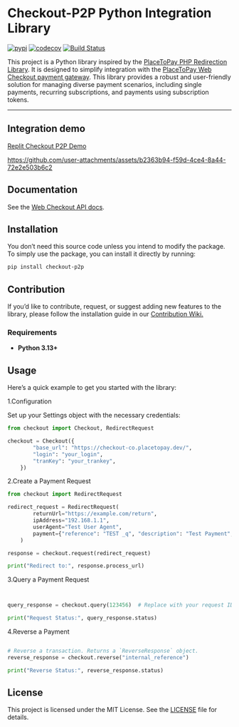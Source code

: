 
# **Checkout-P2P Python Integration Library**

[![pypi](https://img.shields.io/pypi/v/checkout-p2p.svg)](https://pypi.org/project/checkout-p2p/)
[![codecov](https://codecov.io/github/andrextor/python-checkout/graph/badge.svg?token=XPxrdb1Q2M)](https://codecov.io/github/andrextor/python-checkout)
[![Build Status](https://github.com/andrextor/python-checkout/actions/workflows/python-app.yml/badge.svg)](https://github.com/andrextor/python-checkout/actions)

This project is a Python library inspired by the [PlaceToPay PHP Redirection Library](https://github.com/dnetix/redirection). It is designed to simplify integration with the [PlaceToPay Web Checkout payment gateway](https://docs.placetopay.dev/en/checkout). This library provides a robust and user-friendly solution for managing diverse payment scenarios, including single payments, recurring subscriptions, and payments using subscription tokens.

---

## Integration demo

[Replit Checkout P2P Demo](https://replit.com/@ialopez11012/PlaceToPay-Web-Checkout-Integration-Demo?v=1)

<https://github.com/user-attachments/assets/b2363b94-f59d-4ce4-8a44-72e2e503b6c2>

## Documentation

See the [Web Checkout API docs](https://docs.placetopay.dev/en/checkout).

## Installation

You don’t need this source code unless you intend to modify the package. To simply use the package, you can install it directly by running:

```sh
pip install checkout-p2p
```

## Contribution

If you’d like to contribute, request, or suggest adding new features to the library, please follow the installation guide in our [Contribution Wiki.](https://github.com/andrextor/python-checkout/wiki/Contribution)

### Requirements

- **Python 3.13+**

## Usage

Here’s a quick example to get you started with the library:

1.Configuration

Set up your Settings object with the necessary credentials:

```python
from checkout import Checkout, RedirectRequest

checkout = Checkout({
        "base_url": "https://checkout-co.placetopay.dev/",
        "login": "your_login",
        "tranKey": "your_trankey",
    })
```

2.Create a Payment Request

```python
from checkout import RedirectRequest

redirect_request = RedirectRequest(
        returnUrl="https://example.com/return",
        ipAddress="192.168.1.1",
        userAgent="Test User Agent",
        payment={"reference": "TEST _q", "description": "Test Payment", "amount": {"currency": "COP", "total": 10000}}
    )

response = checkout.request(redirect_request)

print("Redirect to:", response.process_url)
```

3.Query a Payment Request

```python


query_response = checkout.query(123456)  # Replace with your request ID

print("Request Status:", query_response.status)
```

4.Reverse a Payment

```python

# Reverse a transaction. Returns a `ReverseResponse` object.
reverse_response = checkout.reverse("internal_reference")

print("Reverse Status:", reverse_response.status)
```

## **License**

This project is licensed under the MIT License. See the [LICENSE](LICENSE.txt) file for details.
